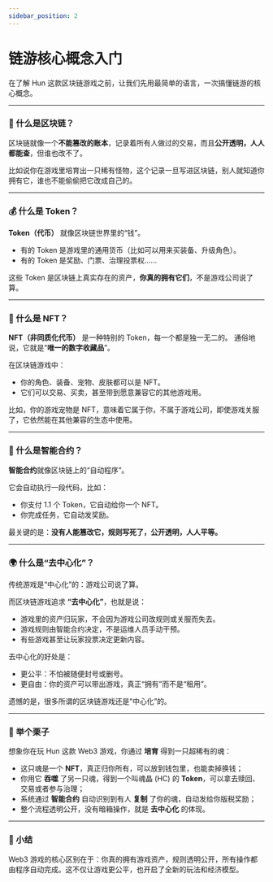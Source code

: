 ```yaml
---
sidebar_position: 2
---
```


# 链游核心概念入门

在了解 Hun 这款区块链游戏之前，让我们先用最简单的语言，一次搞懂链游的核心概念。

---

### 🧩 什么是区块链？

区块链就像一个**不能篡改的账本**，记录着所有人做过的交易，而且**公开透明，人人都能查**，但谁也改不了。

比如说你在游戏里培育出一只稀有怪物，这个记录一旦写进区块链，别人就知道你拥有它，谁也不能偷偷把它改成自己的。

---

### 💰 什么是 Token？

**Token（代币）** 就像区块链世界里的“钱”。

* 有的 Token 是游戏里的通用货币（比如可以用来买装备、升级角色）。
* 有的 Token 是奖励、门票、治理投票权……

这些 Token 是区块链上真实存在的资产，**你真的拥有它们**，不是游戏公司说了算。

---

### 🎨 什么是 NFT？

**NFT（非同质化代币）** 是一种特别的 Token，每一个都是独一无二的。
通俗地说，它就是“**唯一的数字收藏品**”。

在区块链游戏中：

* 你的角色、装备、宠物、皮肤都可以是 NFT。
* 它们可以交易、买卖，甚至带到愿意兼容它的其他游戏用。

比如，你的游戏宠物是 NFT，意味着它属于你，不属于游戏公司，即使游戏关服了，它依然能在其他兼容的生态中使用。

---

### 🤖 什么是智能合约？

**智能合约**就像区块链上的“自动程序”。

它会自动执行一段代码，比如：

* 你支付 1.1 个 Token，它自动给你一个 NFT。
* 你完成任务，它自动发奖励。

最关键的是：**没有人能篡改它，规则写死了，公开透明，人人平等。**

---

### 🌍 什么是“去中心化”？

传统游戏是“中心化”的：游戏公司说了算。

而区块链游戏追求 **“去中心化”**，也就是说：

* 游戏里的资产归玩家，不会因为游戏公司改规则或关服而失去。
* 游戏规则由智能合约决定，不是运维人员手动干预。
* 有些游戏甚至让玩家投票决定更新内容。

去中心化的好处是：

* 更公平：不怕被随便封号或删号。
* 更自由：你的资产可以带出游戏，真正“拥有”而不是“租用”。

遗憾的是，很多所谓的区块链游戏还是“中心化”的。

---

### 🌰 举个栗子

想象你在玩 Hun 这款 Web3 游戏，你通过 **培育** 得到一只超稀有的魂：

* 这只魂是一个 **NFT**，真正归你所有，可以放到钱包里，也能卖掉换钱；
* 你用它 **吞噬** 了另一只魂，得到一个叫魂晶 (HC) 的 **Token**，可以拿去赎回、交易或者参与治理；
* 系统通过 **智能合约** 自动识别到有人 **复制** 了你的魂，自动发给你版税奖励；
* 整个流程透明公开，没有暗箱操作，就是 **去中心化** 的体现。

---

### 🧠 小结

Web3 游戏的核心区别在于：你真的拥有游戏资产，规则透明公开，所有操作都由程序自动完成。这不仅让游戏更公平，也开启了全新的玩法和经济模型。

